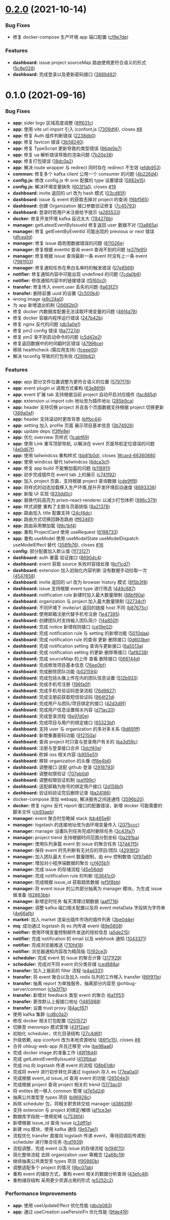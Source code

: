 # [0.2.0](https://github.com/ohbug-org/ohbug-server/compare/0.1.0...0.2.0) (2021-10-14)

### Bug Fixes

- 修复 docker-compose 生产环境 app 端口配置 ([cf9e7de](https://github.com/ohbug-org/ohbug-server/commit/cf9e7de83743d117e95578d20dd5b8e76dffc4ea))

### Features

- **dashboard:** issue project sourceMap 路由使用更符合语义的形式 ([5c8e028](https://github.com/ohbug-org/ohbug-server/commit/5c8e0288cce91d43fe0bf65a5b31879ec98b58f5))
- **dashboard:** 完成登录以及更新密码接口 ([3889492](https://github.com/ohbug-org/ohbug-server/commit/38894928a5575807cf0fdf6da6cc2543c0e005da))

# 0.1.0 (2021-09-16)

### Bug Fixes

- **app:** sider logo 区域高度调整 ([8ff631c](https://github.com/ohbug-org/ohbug-server/commit/8ff631c002288b8922c5a542e80b71bf5d378876))
- **app:** 使用 vite url import 引入 iconfont.js ([7309df4](https://github.com/ohbug-org/ohbug-server/commit/7309df4ca11f1351b5d788a1be787d0a7e4057be)), closes [#8](https://github.com/ohbug-org/ohbug-server/issues/8)
- **app:** 修复 Auth 组件判断错误 ([2238db0](https://github.com/ohbug-org/ohbug-server/commit/2238db09c25cb75fbcf98f5e13f39fa9e22a8a3b))
- **app:** 修复 favicon 错误 ([3b58240](https://github.com/ohbug-org/ohbug-server/commit/3b58240602a5cdb8c7d1ef0932b45b6a10aba191))
- **app:** 修复 TypeScript 更新导致的类型错误 ([86de0e7](https://github.com/ohbug-org/ohbug-server/commit/86de0e7dd4d668cf0e1f803eaf6bf303edbd5205))
- **app:** 修复 ua 解析错误导致的渲染问题 ([7b20e38](https://github.com/ohbug-org/ohbug-server/commit/7b20e382b9edbb95d2dfb6bf08e4f1eb9bb8e75d))
- **app:** 修复打包错误 ([18dc0a2](https://github.com/ohbug-org/ohbug-server/commit/18dc0a20d73966eb1e97531bc6f25950a6e17726))
- **app:** 解决 route wrapper 与 redirect 同时存在 redirect 不生效 ([efdb953](https://github.com/ohbug-org/ohbug-server/commit/efdb95335c7dc5f5681e4d5e8df9d3ea01183618))
- **common:** 修复多个 kafka client 公用一个 consumer 的问题 ([4b226d4](https://github.com/ohbug-org/ohbug-server/commit/4b226d45a3a9f1f39983ad35ec1427858557c600))
- **config.js:** 修改 config.js 中 orm 配置的 type 设置错误 ([5882e15](https://github.com/ohbug-org/ohbug-server/commit/5882e158e9bf36d200fd22df2a5489fdd3026486))
- **config.js:** 解决环境变量缺失 ([603f1a1](https://github.com/ohbug-org/ohbug-server/commit/603f1a1f55b2121e30e8f77f9ccb87a0d79fd256)), closes [#19](https://github.com/ohbug-org/ohbug-server/issues/19)
- **dashboard:** invite 返回的 url 改为 hash 模式 ([03cd85f](https://github.com/ohbug-org/ohbug-server/commit/03cd85f10b52230c9866ef094b2eb68757fae847))
- **dashboard:** issue 与 event 的获取去掉对 project 的查询 ([f6bf565](https://github.com/ohbug-org/ohbug-server/commit/f6bf5652503743b8213f14e1028b3aaa42e76fea))
- **dashboard:** 创建 Organization 接口参数验证修复 ([7c45793](https://github.com/ohbug-org/ohbug-server/commit/7c45793c6a1bb9542dfb35f79b81856dc7bb4df1))
- **dashboard:** 登录时若用户未注册给予提示 ([a285533](https://github.com/ohbug-org/ohbug-server/commit/a2855338fdc10b516942e272e41e572e9bf3dfd3))
- **docker:** 修复开发环境 kafka 延迟太大 ([784276b](https://github.com/ohbug-org/ohbug-server/commit/784276baec4702d9da5467b1358b9f03c0723da4))
- **manager:** getLatestEventByIssueId 修复返回 user 数据不对 ([13a865a](https://github.com/ohbug-org/ohbug-server/commit/13a865aa3305780211ea3ab81c4150cedfa4f5a6))
- **manager:** 修复 getEventByEventId 可能出现的 previous or next 错误 ([dfcea1d](https://github.com/ohbug-org/ohbug-server/commit/dfcea1d0e080a4b0c4eb2ed25d7b5139467d1d4f))
- **manager:** 修复 issue 趋势图数据错误的问题 ([811026e](https://github.com/ohbug-org/ohbug-server/commit/811026e296b4a7c5afc5854f89cdf2bcfbd812d0))
- **manager:** 修复根据 eventId 查询 event 查询不到的问题 ([e37fe95](https://github.com/ohbug-org/ohbug-server/commit/e37fe95f4bfdecfd63b72bc37766f255672a523a))
- **manager:** 修复根据 issue 查询最新一条 event 时没有上一条 event ([7981f03](https://github.com/ohbug-org/ohbug-server/commit/7981f0378df14964740b3220d31d23d97a986e03))
- **manager:** 修复通知任务在黑白名单时的触发错误 ([07e8569](https://github.com/ohbug-org/ohbug-server/commit/07e8569a44332d34dbe601be576e49aedc9805d8))
- **notifier:** 修复通知内容中可能出现 undefined 的问题 ([7cda0b6](https://github.com/ohbug-org/ohbug-server/commit/7cda0b60849de5fcfb6d3c57697eea53bbf17f3e))
- **notifier:** 修改通知内容中的链接错误 ([f5f60c0](https://github.com/ohbug-org/ohbug-server/commit/f5f60c026e67abc5d2398d6c788feff0ad889a7b))
- **transfer:** 修复传入 event.user 丢失的问题 ([fa63f21](https://github.com/ohbug-org/ohbug-server/commit/fa63f21f6f1262de972a01dbf0743d2808248ec5))
- **transfer:** 删除前置 uuid 的设置 ([2c500b4](https://github.com/ohbug-org/ohbug-server/commit/2c500b4dd678365409adf65e00dcdd4abd1cdfb7))
- wrong image ([e9c24a0](https://github.com/ohbug-org/ohbug-server/commit/e9c24a0b03c3bd68c839dd86c897e629fec4b464))
- 为 app 新增退出机制 ([26682b0](https://github.com/ohbug-org/ohbug-server/commit/26682b0f4616cb169d98e4bab3c488350cd3f0a5))
- 修复 docker 内数据库配置无法读取环境变量的问题 ([46f4d78](https://github.com/ohbug-org/ohbug-server/commit/46f4d783f9eafa99c3066deeb0939bb5b9d9fa6e))
- 修复 docker 容器内程序运行错误 ([247b42b](https://github.com/ohbug-org/ohbug-server/commit/247b42bcfae1b6b5af9fc19650d300951932d287))
- 修复 nginx 反代的问题 ([db3a0e1](https://github.com/ohbug-org/ohbug-server/commit/db3a0e188c6a8500bbc8ed06e70b2cbd25565011))
- 修复 pm2 config 错误 ([8a7727d](https://github.com/ohbug-org/ohbug-server/commit/8a7727d08e40ea703bb53edb0df722b67e215fad))
- 修复 pm2 查不到启动命令的问题 ([c5d42e2](https://github.com/ohbug-org/ohbug-server/commit/c5d42e20cb6c1154179a7520853b6818a84e293c))
- 修复返回数据中的时间戳时区错误 ([47996ce](https://github.com/ohbug-org/ohbug-server/commit/47996ce8df31479aee1e1257b83e4566b59d0739))
- 移除 healthcheck (需应用支持) ([fceee00](https://github.com/ohbug-org/ohbug-server/commit/fceee0004ecceeb5b0d92555cbd2023ca44fc8f6))
- 解决 tsconfig 导致的打包失败 ([f299b62](https://github.com/ohbug-org/ohbug-server/commit/f299b62797355d7b5bd298b3ee65b598932cb7b2))

### Features

- **app:** app 部分文件位置调整为更符合语义的位置 ([5797f76](https://github.com/ohbug-org/ohbug-server/commit/5797f76ddf01feb6321d21ecc7441b1fefa1aa0a))
- **app:** event plugin ui 调用方式重构 ([63e86f8](https://github.com/ohbug-org/ohbug-server/commit/63e86f8a4dd2adcc329b8824da88fc0c15408f76))
- **app:** event 扩展 tab 支持根据当前 project 自动开启对应插件 ([fac885d](https://github.com/ohbug-org/ohbug-server/commit/fac885da3c6f246cdd2fab6e322a1a67a2c43ed5))
- **app:** extension ui import cdn 地址改为插件地址 ([285b9ca](https://github.com/ohbug-org/ohbug-server/commit/285b9ca0d021f3fb8bf3a9a86a6ef46c358d01c6))
- **app:** header 支持切换 project 并且各个页面数据支持根据 project 切换更新 ([389a0af](https://github.com/ohbug-org/ohbug-server/commit/389a0af772f0712a1b54a6896b70afa1a9116ba9))
- **app:** header 支持滚动时更改背景 ([bffbc44](https://github.com/ohbug-org/ohbug-server/commit/bffbc44ce690bd2dd50ec63ccba564131f9ab5a5))
- **app:** setting 加入 profile 页面 展示项目基本信息 ([3b74926](https://github.com/ohbug-org/ohbug-server/commit/3b74926b97c008ecfdb926fd970240844a6941f9))
- **app:** update deps ([f3ffe8e](https://github.com/ohbug-org/ohbug-server/commit/f3ffe8e897fcbe15991631171ea896da7c8f4fd0))
- **app:** 优化 overview 页样式 ([1cabf69](https://github.com/ohbug-org/ohbug-server/commit/1cabf696d2af935d07435db327bfa847590f3148))
- **app:** 使用 Link 重写顶部导航, 以解决在 event 页面导航定位错误的问题 ([4e0d67f](https://github.com/ohbug-org/ohbug-server/commit/4e0d67f8d676e2a63e4960ec56cbcbbf6dbb4c70))
- **app:** 使用 tailwindcss 重构样式 ([bb81b0d](https://github.com/ohbug-org/ohbug-server/commit/bb81b0d2cf7d6e2923cd7fbbecd7f1e3b4489ae3)), closes [1#card-66360880](https://github.com/1/issues/card-66360880)
- **app:** 使用 windicss 替代 tailwindcss ([6dca3cf](https://github.com/ohbug-org/ohbug-server/commit/6dca3cf1cbfa63b12e89c529eb42a6626f0ca4e6))
- **app:** 修复 app build 不能懒加载的问题 ([b118911](https://github.com/ohbug-org/ohbug-server/commit/b118911eabe31f74f9cd9af4140688e96c59ab67))
- **app:** 初步完成插件在 event tab 上的展示 ([c741f92](https://github.com/ohbug-org/ohbug-server/commit/c741f92637b1dc52ab26ba79fe25ea59df406ff9))
- **app:** 加入 project 页面，支持根据 project 查询数据 ([cde9ff8](https://github.com/ohbug-org/ohbug-server/commit/cde9ff8aa6daefa9257b8c6d8ec94e1768ff2651))
- **app:** 将样式的动态加载移入生产环境,提升开发环境启动速度 ([8693336](https://github.com/ohbug-org/ohbug-server/commit/869333648aa7b091a7d0cb71e314a5859030c930))
- **app:** 新版 UI 实现 ([833dd0c](https://github.com/ohbug-org/ohbug-server/commit/833dd0ca5964d1f44e70ad9bfffc41b12fb61c41))
- **app:** 替换代码高亮为 prism-react-renderer 以减少打包体积 ([996c379](https://github.com/ohbug-org/ohbug-server/commit/996c3799c262e9655cefb679d80cf710004a1241))
- **app:** 样式调整 重构了主题与页面排版 ([8a21378](https://github.com/ohbug-org/ohbug-server/commit/8a2137851bf82b2417bdc013ac8c3e7a135dfb5f))
- **app:** 路由加入 title 配置支持 ([24cf4dc](https://github.com/ohbug-org/ohbug-server/commit/24cf4dc5cdee7f3d46854bd350a9c38420d08e15))
- **app:** 路由方式切换回静态路由 ([ff63461](https://github.com/ohbug-org/ohbug-server/commit/ff63461e4d746c6e37724fffb2bc4ebcfd3fe0eb))
- **app:** 路由采用懒加载 ([98c1bf4](https://github.com/ohbug-org/ohbug-server/commit/98c1bf4fb44aa7573a3cbf8885e6109b6ae8d1f5))
- **app:** 重构 ProjectCard 使用 useRequest ([6198733](https://github.com/ohbug-org/ohbug-server/commit/61987333428abe2cd1a1218f2d02ce2f637aa27d))
- **app:** 重构 useModel 使用 useModelState useModelDispatch useModelEffect 替代 ([358fb76](https://github.com/ohbug-org/ohbug-server/commit/358fb76da462cf56b0ca8371d460bbfc789eadfe)), closes [#16](https://github.com/ohbug-org/ohbug-server/issues/16)
- **config:** 部分配置加入默认值 ([1f73127](https://github.com/ohbug-org/ohbug-server/commit/1f73127cace408bff388cfeff21052f83f567c51))
- **dashboard:** auth 暴露 验证接口 ([8690dc4](https://github.com/ohbug-org/ohbug-server/commit/8690dc45244197682bf7859415c1bff71ef5d525))
- **dashboard:** event 获取 source 失败时容错处理 ([6cf1cd7](https://github.com/ohbug-org/ohbug-server/commit/6cf1cd752a21237aca6599450310e606501c4230))
- **dashboard:** extension 加入初始化内容判断 没有数据手动拉取一次 ([4547658](https://github.com/ohbug-org/ohbug-server/commit/4547658efd26d6ce292d47fc99d44d4c46fc434b))
- **dashboard:** invite 返回的 url 改为 browser history 模式 ([8f5b3f8](https://github.com/ohbug-org/ohbug-server/commit/8f5b3f82ed8f60c75a9bdb72631d0083dc18a704))
- **dashboard:** issue 支持根据 event type 进行筛选 ([449c687](https://github.com/ohbug-org/ohbug-server/commit/449c687cab2a13cc6b299f019d15a3d8a8d55f35))
- **dashboard:** notification rule 新建时加入最大数量限制 ([88bf90a](https://github.com/ohbug-org/ohbug-server/commit/88bf90ad1b2b6a6cf868757949bf84ea35d61252))
- **dashboard:** organization 与 project 加入最大数量限制 ([32734cf](https://github.com/ohbug-org/ohbug-server/commit/32734cf362397858b4d206a7d198625d39bb8d89))
- **dashboard:** 不同环境下 invite/url 返回的链接 host 不同 ([b87675c](https://github.com/ohbug-org/ohbug-server/commit/b87675cb866c44293b4774fe13c8831d7db23cdc))
- **dashboard:** 使用邮箱注册代替手机号注册 ([1e47395](https://github.com/ohbug-org/ohbug-server/commit/1e4739517b402c094c7098a642a21e1a8b865413))
- **dashboard:** 创建团队时支持输入团队简介 ([14a850f](https://github.com/ohbug-org/ohbug-server/commit/14a850f45657eaaa402f6d21bbe39f2c29908f3d))
- **dashboard:** 完成 notice 新增规则接口 ([ce19e02](https://github.com/ohbug-org/ohbug-server/commit/ce19e02dcd1a3ed71ad8ec104599c3b1b22c0bbc))
- **dashboard:** 完成 notification rule 与 setting 的新增功能 ([5010daa](https://github.com/ohbug-org/ohbug-server/commit/5010daaea9721ba78f2ebda96ca3d988201ad2c8))
- **dashboard:** 完成 notification rule 的查询 更新 删除接口 ([0d603be](https://github.com/ohbug-org/ohbug-server/commit/0d603be86bea013fce1e356d44d89abe3943f2cd))
- **dashboard:** 完成 notification setting 查询与更新接口 ([6a5513a](https://github.com/ohbug-org/ohbug-server/commit/6a5513abb1874e149b29bf9831def2bf673acaf7))
- **dashboard:** 完成 notification setting 的更新 删除等接口 ([1af8238](https://github.com/ohbug-org/ohbug-server/commit/1af82384c8adf304a6fb94adca1181a9307ade1c))
- **dashboard:** 完成 sourceMap 的上传 查看 删除接口 ([066144d](https://github.com/ohbug-org/ohbug-server/commit/066144d67cf78dd124617cb0ea5387d6622590f6))
- **dashboard:** 完成修改项目基本信息 ([76ee0bf](https://github.com/ohbug-org/ohbug-server/commit/76ee0bfeab1427f1f2f81d64273d8b1b820f81fe))
- **dashboard:** 完成删除团队功能 ([b021594](https://github.com/ohbug-org/ohbug-server/commit/b02159461b0f3c0412a1a20e2fd7378d8fd653c9))
- **dashboard:** 完成包括头像上传在内的团队信息设置 ([512b933](https://github.com/ohbug-org/ohbug-server/commit/512b933a0bf49a1307a24b29be9e1da3b04b778b))
- **dashboard:** 完成手机号注册 ([196fa0f](https://github.com/ohbug-org/ohbug-server/commit/196fa0f4ed2453f9acc0b7e909dd270949037682))
- **dashboard:** 完成手机号验证码登录流程 ([76d9827](https://github.com/ohbug-org/ohbug-server/commit/76d98276af1a6ef5743ed154d81eca268c53d6bd))
- **dashboard:** 完成注册前获取短信验证码 ([964f21d](https://github.com/ohbug-org/ohbug-server/commit/964f21d4355e8cfbd52e5918e3ff12a90ff1b4ad))
- **dashboard:** 完成用户与团队/项目绑定的接口 ([42d3d9f](https://github.com/ohbug-org/ohbug-server/commit/42d3d9fe142af34375822fae7dd24c3025cb3a57))
- **dashboard:** 完成用户信息设置相关内容 ([d71ac20](https://github.com/ohbug-org/ohbug-server/commit/d71ac203f9646766bc053ec9e7715199ae4ce09c))
- **dashboard:** 完成登录流程 ([9e97d0e](https://github.com/ohbug-org/ohbug-server/commit/9e97d0ebb9bcf5ce3d5ce24cd60d514686f57ba2))
- **dashboard:** 完成项目与用户的绑定接口 ([65323bf](https://github.com/ohbug-org/ohbug-server/commit/65323bfc667c835614870be436ac927fddfad50c))
- **dashboard:** 支持 user 与 organization 的多对多关系 ([9d691ff](https://github.com/ohbug-org/ohbug-server/commit/9d691ff695b59c499059677ef9d236e702157fd4))
- **dashboard:** 新增重置密码功能 ([912150a](https://github.com/ohbug-org/ohbug-server/commit/912150a75ec77c46db8e66342a54559c566b8703))
- **dashboard:** 查询 project 时只查与登录用户有关的 ([ba3d59c](https://github.com/ohbug-org/ohbug-server/commit/ba3d59cf340b9ce00d271a688370304f5cfe0078))
- **dashboard:** 注册与登录接口合并 ([3dcf40e](https://github.com/ohbug-org/ohbug-server/commit/3dcf40e2ac707e90e7224f4d28b43af3fc523e7d))
- **dashboard:** 砍掉 oss 相关内容 ([b955e51](https://github.com/ohbug-org/ohbug-server/commit/b955e5176f223599a6068b939cf59f467501555c))
- **dashboard:** 移除 organization 的头像 ([ff8e4b6](https://github.com/ohbug-org/ohbug-server/commit/ff8e4b64b5ee91dbde968d0395b8c97f2d403932))
- **dashboard:** 调整接口 适配 github 登录 ([2918793](https://github.com/ohbug-org/ohbug-server/commit/29187939c1d685ee272430698457408e67e38b43))
- **dashboard:** 调整权限验证 ([707eb0d](https://github.com/ohbug-org/ohbug-server/commit/707eb0dc7d529925739e00f7a8e7a243e6aa951b))
- **dashboard:** 调整权限验证机制 ([ea1f99c](https://github.com/ohbug-org/ohbug-server/commit/ea1f99caa6e7ad7e2ab1aac3b1fcafaa3f6ee347))
- **dashboard:** 适配邮箱为账号的绑定用户接口 ([2d156b1](https://github.com/ohbug-org/ohbug-server/commit/2d156b1e80a82ee9610bb8536c1f55dc2e957838))
- **dashboard:** 验证码验证完后删除记录 ([8a24186](https://github.com/ohbug-org/ohbug-server/commit/8a2418664b880b48858e28efc26a133a39fdc152))
- docker-compose 添加 webapp, 解决服务之间连通性 ([3596b20](https://github.com/ohbug-org/ohbug-server/commit/3596b207ea0abb4a5a124f09eaa6f3f27d339a06))
- **docker:** 修复 nginx 反代 report 接口的配置错误，新增 docker 可能需要的脚本文件 ([cb93aeb](https://github.com/ohbug-org/ohbug-server/commit/cb93aeb9fa3e00daaf2c6ddb9312927828ebb314))
- **manager:** event 聚合时忽略掉 stack ([bb465e6](https://github.com/ohbug-org/ohbug-server/commit/bb465e6f2f915803510e9526f6f0ffa9d24f3d4b))
- **manager:** logstash 的连接地址改为由环境变量传入 ([2075ccc](https://github.com/ohbug-org/ohbug-server/commit/2075ccc27096aab8dfb5bc5b11e4c8207d7c856a))
- **manager:** manager 设置队列任务完成时删除任务 ([3c43fa7](https://github.com/ohbug-org/ohbug-server/commit/3c43fa7c5bb35e83eaf5c0c991f14031407e8cb5))
- **manager:** project trend 支持根据时间范围分割坐标 ([0a291ba](https://github.com/ohbug-org/ohbug-server/commit/0a291ba99068227871ee297639966fbdab3efe2a))
- **manager:** 使用队列承载 event 到 issue 的聚合任务 ([37d47f5](https://github.com/ohbug-org/ohbug-server/commit/37d47f573ba347be7c164696cb6bc24f3bd15465))
- **manager:** 保存 event 时先判断有无对应的项目/团队 ([42918f2](https://github.com/ohbug-org/ohbug-server/commit/42918f212a53e1baf32791dd4c28475d0c5d7155))
- **manager:** 加入团队最大 Event 数量限制，由 env 控制数值 ([0f97a6f](https://github.com/ohbug-org/ohbug-server/commit/0f97a6fd63dc8f433076b32ce30c56b4dc4825c8))
- **manager:** 增加对小程序端数据的聚合 ([cf405b1](https://github.com/ohbug-org/ohbug-server/commit/cf405b17cc8238296b23e56d77d5516dc0026883))
- **manager:** 完成 issue 的存储流程 ([45e56dd](https://github.com/ohbug-org/ohbug-server/commit/45e56dddfc9afd0eb07110738351206a9b0870f8))
- **manager:** 完成 notification rule 的判断 ([63641c0](https://github.com/ohbug-org/ohbug-server/commit/63641c09f4ce7f276ada2682e94d86201d8777b6))
- **manager:** 完成根据 issue_id 获取趋势数据 ([ef5f8bb](https://github.com/ohbug-org/ohbug-server/commit/ef5f8bb991f71ff22615aac60643e4dfdfbb0a29))
- **manager:** 将 event issue 的公共部分抽离为 manager 模块，为生成 issue 做准备 ([82863bb](https://github.com/ohbug-org/ohbug-server/commit/82863bbedf0fe5e4a315a0ef94d1b897c290f8aa))
- **manager:** 新增定时任务 每天清理过期数据 ([aaff716](https://github.com/ohbug-org/ohbug-server/commit/aaff716cdeb6b4e6da2362c00ecb1a06d79f2ba0))
- **manager:** 调整 kafka 端口相关配置以及将 event metaData 字段转为字符串 ([4e66afb](https://github.com/ohbug-org/ohbug-server/commit/4e66afb299cdebbd496755afcd74abd292b54cb3))
- **market:** 加入 market 渲染出插件市场的插件列表 ([3be0d4e](https://github.com/ohbug-org/ohbug-server/commit/3be0d4ef9ed624b6d76bb6f63ffba808b6028c9a))
- **mq:** 成功通过 logstash 向 es 内传递 event ([89e5808](https://github.com/ohbug-org/ohbug-server/commit/89e5808a83bb70c7af88881d764e49ec938ee542))
- **notifier:** 使用环境变量控制邮件发送的授权信息 ([a5de215](https://github.com/ohbug-org/ohbug-server/commit/a5de215e0c94c4699fb5cfe42d932ac30564b6ab))
- **notifier:** 完成 notification 的 email 以及 webhook 通知 ([1043371](https://github.com/ohbug-org/ohbug-server/commit/1043371c70146b2eb76f4dfb126d34f0a85d6244))
- **notifier:** 完成浏览器推送 ([710fd18](https://github.com/ohbug-org/ohbug-server/commit/710fd188c07ee1abbdbd0b60c6b24d6db7de35aa))
- **notifier:** 浏览器通知内容改为精简版 ([5192ce3](https://github.com/ohbug-org/ohbug-server/commit/5192ce3c990c81c5925e6f09a50eed781ec635cc))
- **scheduler:** 完成 event 到 issue 的聚合计算 ([3171f29](https://github.com/ohbug-org/ohbug-server/commit/3171f29a0d57108254813a3620ebc147a91c10be))
- **scheduler:** 完成对不同 event 的分类存储 ([ced888a](https://github.com/ohbug-org/ohbug-server/commit/ced888ac59931d9398f8eb53ddec93b3b483d259))
- **transfer:** 加入上报前的 filter 流程 ([e4ad331](https://github.com/ohbug-org/ohbug-server/commit/e4ad3317d27f43d5b53aaaee05faee2636d2f705))
- **transfer:** 将 event 聚合以及加入 redis 队列的工作移入 transfer ([66f911e](https://github.com/ohbug-org/ohbug-server/commit/66f911eaed4cda67da9d96a0267a3748297420a8))
- **transfer:** 抽离 report 为单独服务，抽离部分内容至 @ohbug-server/common ([c1a3f7b](https://github.com/ohbug-org/ohbug-server/commit/c1a3f7bcbcb53ec7a41d1ea20066beb24bfc6b14))
- **transfer:** 新增对 feedback 类型 event 的聚合 ([6a11f51](https://github.com/ohbug-org/ohbug-server/commit/6a11f51b1d8207208120191acd1dd149fcd18b67))
- **transfer:** 更改默认上报接口地址 ([1485988](https://github.com/ohbug-org/ohbug-server/commit/14859886bb753af5d8b39ee5ca5fe3b209a63712))
- **transfer:** 设置 trust proxy ([84acf87](https://github.com/ohbug-org/ohbug-server/commit/84acf871a1e81d5fbb04721fb509d7a9c603c603))
- 使用 kafka 集群 ([cd8c0a2](https://github.com/ohbug-org/ohbug-server/commit/cd8c0a2c4a2b067c07fcf168458a66b716c22332))
- 修改 docker 相关打包配置 ([1251572](https://github.com/ohbug-org/ohbug-server/commit/1251572823c833395e39d7451164ae4f65c9ee05))
- 切换至 menorepo 模式管理 ([43f12ae](https://github.com/ohbug-org/ohbug-server/commit/43f12aed5dcaa8340e914dc7458a476f0cd7b155))
- 初始化 scheduler，优化目录结构 ([27c4d6f](https://github.com/ohbug-org/ohbug-server/commit/27c4d6fad239c3bc4a1c03d7e81af45fbc90118c))
- 升级依赖, app iconfont 改为本地资源地址 ([86f1c15](https://github.com/ohbug-org/ohbug-server/commit/86f1c15e841695084520ee83538ff7cd8bd970f5)), closes [#8](https://github.com/ohbug-org/ohbug-server/issues/8)
- 合并 ohbug-web-app 并且迁移至 vite ([be98aa6](https://github.com/ohbug-org/ohbug-server/commit/be98aa6b326c4ca0586f2a08f50ad0a25b46aca4))
- 完成 docker image 的准备工作 ([49f18d4](https://github.com/ohbug-org/ohbug-server/commit/49f18d4ddf5fcfb99458d6b3d8ed4cc976b008ab))
- 完成 getLatestEventByIssueId ([413fbba](https://github.com/ohbug-org/ohbug-server/commit/413fbba8d3087d9e2acff9cac3a7c5de7ba895f4))
- 完成 mq 向 logstash 传递 event 的流程 ([08b61db](https://github.com/ohbug-org/ohbug-server/commit/08b61db8173c51f1fab20d038ba8e077a47917fa))
- 完成将 event 进行初步转化并通过 logstash 存入 es ([77ea0a0](https://github.com/ohbug-org/ohbug-server/commit/77ea0a07586e85c921aafdd58b995cb693f0c5c8))
- 完成根据 event_id issue_id 查询 event 的功能 ([26504e3](https://github.com/ohbug-org/ohbug-server/commit/26504e3d8145a4c42fbaefd30f6b69a2d8363447))
- 完成根据 project 查询 project 相关的 trend ([5173ac0](https://github.com/ohbug-org/ohbug-server/commit/5173ac0f4bfd36caaf512b67c0eae126c0a66875))
- 将 entites 统一移入 common 管理 ([d7e5d2d](https://github.com/ohbug-org/ohbug-server/commit/d7e5d2dfe07dafd95a56363c6bf3480ce259e847))
- 抽离公共类型至 types 项目 ([b96928c](https://github.com/ohbug-org/ohbug-server/commit/b96928cfc036e8b62d707bfb7c6f059b355a1075))
- 拆除 scheduler 包，将相关职责转交给 manager ([d3863f8](https://github.com/ohbug-org/ohbug-server/commit/d3863f8953566a84a88e4e3544378054b964b1bb))
- 支持 extension 与 project 的绑定/解绑 ([af1ce3e](https://github.com/ohbug-org/ohbug-server/commit/af1ce3ebeb36f1544fb3ee2e5bc250010aa0671d))
- 数据库字段统一使用驼峰 ([c7536f4](https://github.com/ohbug-org/ohbug-server/commit/c7536f4db7045ffc20e431837ae5fe4f1d52e1cf))
- 新增根据 issue_id 查询 issue ([c2dff1e](https://github.com/ohbug-org/ohbug-server/commit/c2dff1eafe978418f583a20de7ecfb1a479c324f))
- 新建 mq 模块，使用 kafka 通信 ([9e57ae1](https://github.com/ohbug-org/ohbug-server/commit/9e57ae16fa7d198b77ebfb628cb09cc45288d497))
- 流程优化 transfer 直接向 logstash 传递 event，等待回调后传递到 scheduler 进行聚合任务 ([fcd1939](https://github.com/ohbug-org/ohbug-server/commit/fcd1939f28e19e205fa032b348e522a90c57fe21))
- 流程调整，完成 event 以及 issue 的存储流程 ([b194f70](https://github.com/ohbug-org/ohbug-server/commit/b194f703224c211d0c5cfcafcb3467acd26e819c))
- 简化整体流程 去除 organization user 等概念 ([2a68c19](https://github.com/ohbug-org/ohbug-server/commit/2a68c1942f09e68b5154a6195137942cb9673989))
- 继续抽离公共类型至 types 项目 ([f90860b](https://github.com/ohbug-org/ohbug-server/commit/f90860b540eeab588aed6d8c8f1e641e369facbd))
- 调整适配多个 project 的情况 ([9bc07ab](https://github.com/ohbug-org/ohbug-server/commit/9bc07ab0020d3e8d204dca7bb4278f9350a366cf))
- 重构 event 的储存方式，重构 event 相关的数据分析查询 ([43efc48](https://github.com/ohbug-org/ohbug-server/commit/43efc48ab021dfed5b8f79e418131920a440615a))
- 重构储存结构 采用更少资源占用的形式 ([e5252c2](https://github.com/ohbug-org/ohbug-server/commit/e5252c2616c823c54cb56089aa3cb2a366cd5bce))

### Performance Improvements

- **app:** 使用 useUpdateEffect 优化性能 ([dbcb083](https://github.com/ohbug-org/ohbug-server/commit/dbcb083e4821cf9e26db5ff901b81cbdaab44369))
- **app:** 通过 useCreation usePersistFn 优化性能 ([9fde419](https://github.com/ohbug-org/ohbug-server/commit/9fde41918a755295f55888512cc7480e0292ed18))
